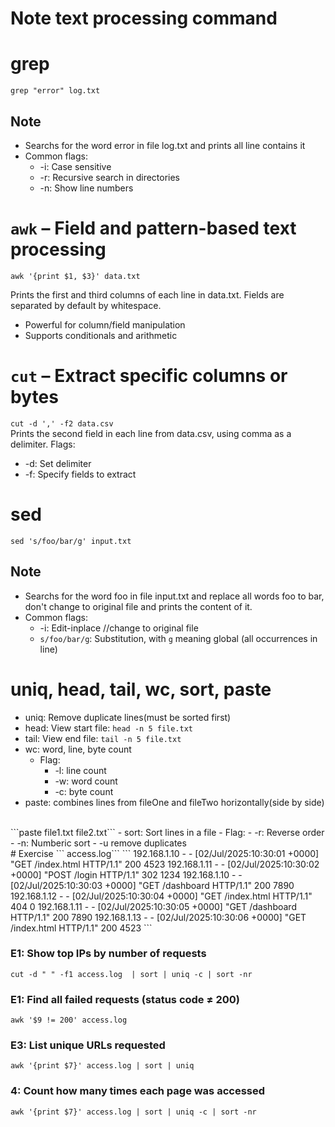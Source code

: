 # Note text processing command

# grep
```
grep "error" log.txt
```
## Note
-   Searchs for the word error in file log.txt and prints all line contains it
-   Common flags:
    -   -i: Case sensitive
    -   -r: Recursive search in directories
    -   -n: Show line numbers
# ```awk``` – Field and pattern-based text processing
```
awk '{print $1, $3}' data.txt
```
Prints the first and third columns of each line in data.txt. Fields are separated by default by whitespace.
- Powerful for column/field manipulation
- Supports conditionals and arithmetic

# ```cut``` – Extract specific columns or bytes
```cut -d ',' -f2 data.csv``` <br/>
Prints the second field in each line from data.csv, using comma as a delimiter.
Flags:
- -d: Set delimiter
- -f: Specify fields to extract
# sed
```
sed 's/foo/bar/g' input.txt
```
## Note
-   Searchs for the word foo in file input.txt and replace all words foo to bar, don't change to original file and prints the content of it.
-   Common flags:
    -   -i: Edit-inplace //change to original file
    -   ```s/foo/bar/g```: Substitution, with ```g``` meaning global (all occurrences in line)
# uniq, head, tail, wc, sort, paste
- uniq: Remove duplicate lines(must be sorted first)
- head: View start file: ```head -n 5 file.txt```
- tail: View end file: ```tail -n 5 file.txt```
- wc: word, line, byte count
    - Flag:
        - -l: line count
        - -w: word count
        - -c: byte count
- paste: combines lines from fileOne and fileTwo  horizontally(side by side)
<br/>
```paste file1.txt file2.txt```
- sort: Sort lines in a file
    - Flag:
        - -r: Reverse order
        - -n: Numberic sort
        - -u remove duplicates
<br/>
# Exercise
``` access.log```
```
192.168.1.10 - - [02/Jul/2025:10:30:01 +0000] "GET /index.html HTTP/1.1" 200 4523
192.168.1.11 - - [02/Jul/2025:10:30:02 +0000] "POST /login HTTP/1.1" 302 1234
192.168.1.10 - - [02/Jul/2025:10:30:03 +0000] "GET /dashboard HTTP/1.1" 200 7890
192.168.1.12 - - [02/Jul/2025:10:30:04 +0000] "GET /index.html HTTP/1.1" 404 0
192.168.1.11 - - [02/Jul/2025:10:30:05 +0000] "GET /dashboard HTTP/1.1" 200 7890
192.168.1.13 - - [02/Jul/2025:10:30:06 +0000] "GET /index.html HTTP/1.1" 200 4523
```

### E1:  Show top IPs by number of requests
```
cut -d " " -f1 access.log  | sort | uniq -c | sort -nr
```

### E1:  Find all failed requests (status code ≠ 200)
```
awk '$9 != 200' access.log
```
### E3: List unique URLs requested
```
awk '{print $7}' access.log | sort | uniq
```
### 4: Count how many times each page was accessed
```
awk '{print $7}' access.log | sort | uniq -c | sort -nr
```
